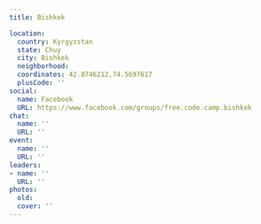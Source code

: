 ```yaml
---
title: Bishkek

location:
  country: Kyrgyzstan
  state: Chuy
  city: Bishkek
  neighborhood: 
  coordinates: 42.8746212,74.5697617
  plusCode: ''
social:
  name: Facebook
  URL: https://www.facebook.com/groups/free.code.camp.bishkek
chat:
  name: ''
  URL: ''
event:
  name: ''
  URL: ''
leaders:
- name: ''
  URL: ''
photos:
  old: 
  cover: ''
---
```

